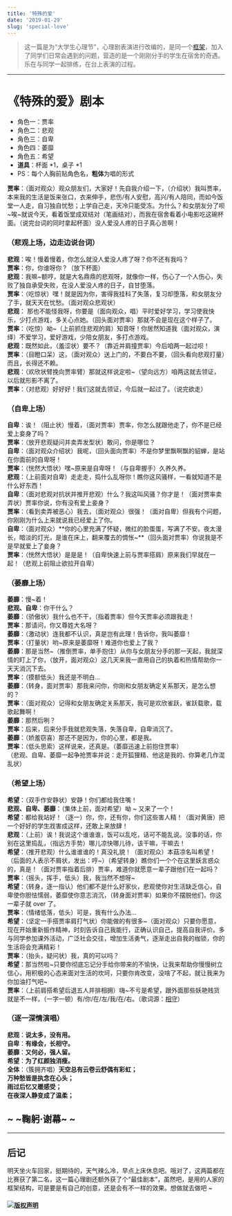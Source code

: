 ```yaml
---
title: '特殊的爱'
date: '2019-01-29'
slug: 'special-love'
---
```


> 这一篇是为“大学生心理节”，心理剧表演进行改编的，是同一个[框架](https://zsdycs.cn/blog/2019/01/28/who-moved-my-bread/)，加入了同学们日常会遇到的问题，营造的是一个刚刚分手的学生在宿舍的奇遇。乐在与同学一起排练，在台上表演的过程。

----

# 《特殊的爱》剧本

- 角色一：贾率
- 角色二：悲观
- 角色三：自卑
- 角色四：萎靡
- 角色五：希望
- **道具**：杯面 *1，桌子 *1
- PS：每个人胸前贴角色名，**粗体**为唱的形式  

**贾率**：（面对观众）观众朋友们，大家好！先自我介绍一下，（介绍状）我叫贾率，本来我的生活是饭来张口，衣来伸手，悲伤/有人安慰，高兴/有人陪同，而如今饭堂一人走，自习独自忧愁；上学自己走，天冷只能受冻。为什么？和女朋友分了呗~唉~就说今天，看着饭堂成双结对（笔画结对），而我在宿舍看着小电影吃这碗杯面。（说完台词的同时拿起杯面）没人爱没人疼的日子真心苦啊！  

### （悲观上场，边走边说台词）

**悲观**：唉！慢着慢着，你怎么就没人爱没人疼了呀？你不还有我吗？  
**贾率**：你，你谁呀你？（放下杯面）  
**悲观**：我嘛~额哼，就是大名鼎鼎的悲观呀，就像你一样，伤心了一个人伤心，失败了独自承受失败，在没人爱没人疼的日子，自甘堕落。  
**贾率**：（吃惊状）嘿！就是因为你，害得我挂科了失落，复习却堕落，和女朋友分了手，就天天在忧愁。（面对观众悲观状）  
**悲观**： 那也不能怪我呀，你要是（面向观众，唱）平时爱好学习，学习使我快乐，少打点游戏，多关心点她。（回头面对贾率）那就不会是现在这个样子了。  
**贾率**：（吃惊）呦~（上前抓住悲观的肩）知音呀！你居然知道我（面对观众，演绎）不爱学习，爱好游戏，少陪女朋友，多打点游戏。  
**悲观**：既然如此，（羞涩状）要不？（靠近并肩撞贾率）今后咱两一起过呗！  
**贾率**：（目瞪口呆）这，（面对观众）送上门的，不要白不要，（回头看向悲观打量）而且，长得还不赖。  
**悲观**：（欢欣状臂挽向贾率臂）那就这样说定啦~（望向远方）咱两这就去领证，以后就形影不离了。  
**贾率**：（对悲观）好好好！我们这就去领证，今后就一起过了。（说完欲走）

### （自卑上场）

**自卑**：诶！（阻止状）慢着，（面对贾率）贾率，你怎么就跟他走了，你不是已经爱上妾身了吗？  
**贾率**：（放开悲观疑问并卖弄发型状）敢问，你是哪位？  
**自卑**：（面对观众介绍状）我呢，（回头面向贾率）不是你梦里飘啊飘的貂蝉，是站在你面前的自卑呀！  
**贾率**：（恍然大悟状）嘿~原来是自卑呀！（与自卑握手）久养久养。  
**悲观**：（上前面对自卑）走走走，捣什么乱呀你！瞧你这风骚样，一看就知道不是什么好东西！  
**自卑**：（面对悲观对抗状并推开悲观）什么？我这叫风骚？你才是！（面对贾率卖弄状）贾率你说，你有没有爱上妾身？  
**贾率**：（看到卖弄被恶心）我去，（面对观众）很强！（面对自卑）但我有个问题，你刚刚为什么上来就说我已经爱上了你。  
**自卑**：（面对观众）**你的心里充满了怀疑，微红的脸蛋蛋，写满了不安。夜太漫长，暗淡的灯光，是谁在床上，翻来覆去的惆怅~**（回头面对贾率）你说我是不是早就爱上了妾身？  
**贾率**：（恍然大悟状）是是是！（自卑快速上前与贾率搭肩）原来我们早就在一起！（悲观上前阻止欲拉开自卑）

### （萎靡上场）

**萎靡**：慢~着！  
**悲观、自卑**：你干什么？  
**萎靡**：（骄傲状）我什么也不干，（指着贾率）但今天贾率必须跟我走！  
**贾率**：那请问，你又尊姓大名呀？  
**萎靡**：（激动状）连我都不认识，真是岂有此理！告诉你，我叫萎靡！  
**贾率**：（打量状）哟~原来是萎靡呀！难道你也爱上了我？  
**萎靡**：那是当然~（推倒贾率，单手抱住）从你与女朋友分手的那一天起，我就深情的盯上了你，（放开，面对观众）这几天来我一直用自己的执着和热情帮助你一天天消沉下去。  
**贾率**：（摸额低头）我还是不明白…  
**萎靡**：（转身，面对贾率）那我来问你，你刚和女朋友确定关系那天，是怎么想的？  
**贾率**：（面对观众）记得和女朋友确定关系那天，我可是欢欣雀跃，雀跃载歌，载歌起舞啊！  
**萎靡**：那然后咧？  
**贾率**：后来，后来分手我就悲观失落，失落自卑，自卑消沉了。  
**萎靡**：（娇羞窃喜）那还不是因为，你的心里，都是我。  
**贾率**：（低头思索）这样说来，还真是。（萎靡迅速上前抱住贾率）  
（悲观、自卑、萎靡一起争抢贾率并说：走开狐狸精、他这是我的、你算老几作混乱状）

### （希望上场）

**希望**：（双手作安静状）安静！你们都给我住嘴！  
**悲观、自卑、萎靡**：（集体上前，面对希望）呦 ~ 又来了一个！  
**希望**：都给我站好！（逐一）你，你，还有你，你们这些害人精！（面对黄唐）把一个好好的学生戕害成这样，还敢上来放肆！  
**悲观**：（上前）诶！我说这个谁谁谁，饭可以乱吃，话可不能乱说。没事的话，你别在这里捣乱，（指远方手势）哪儿凉快哪儿待，该干嘛，干嘛去！  
**希望**：（推开悲观）什么谁谁谁的！真没礼貌！（面对观众）本菇凉名叫希望！（后面的人表示不屑状，发出：哼~）（希望转身）瞧你们一个个在这里妖言惑众的，真是！（面对贾率指着后排）贾率，难道你就愿意一辈子跟他们在一起吗？  
**贾率**：（摇头，挥手，低头）我，我当然不想呀~  
**希望**：（转身，逐一指认）他们都不是什么好家伙，悲观使你对生活缺乏信心，自卑使你胆怯懦弱，萎靡使你意志消沉，（转身面对贾率）如果你不摆脱他们，你这一辈子就 over 了。  
**贾率**：（情绪低落，低头）可是，我有什么办法…  
**希望**：（坚定一手搭贾率肩打气状）你能做的有很多~（面对观众）只要你愿意，现在开始重新振作精神，时刻告诉自己我能行，正确认识自己，提高自我评价。多与同学参加课外活动，广泛社会交往，增加生活勇气，逐渐走出自我的枷锁，你的生活将会充满精彩！  
**贾率**：（抬头，疑问状）我，真的可以吗？  
**希望**：那当然啦~只要你彻底忘记分手给你带来的不愉快，让我来帮助你慢慢树立信心，用积极的心态来面对生活的坎坷，只要你肯改变，没啥了不起，就让我来为你加油打气吧~  
**贾率**：（上前肩搭希望后退五人并排相拥）嗨~不亏是希望，跟外面那些妖艳贱货就是不一样，（一字一顿）有/你/在/左/我/在/右。（歌词源：[相守](https://music.163.com/song?id=409650012)）

### （逐一深情演唱）

**悲观**：**说太多，没有用。**  
**自卑**：**有缘会，长相守。**  
**萎靡**：**又何必，强人留。**  
**希望**：**为了红颜独消瘦。**  
**全体**：（簇拥齐唱）**天空总有云卷云舒偶有彩虹；**  
**万种愁皆是执念在心头；**  
**雨过后忆又暖感受；**  
**在夜深人静变成了温柔；**

## ~ ~鞠躬·谢幕~ ~  

----

## 后记

明天坐火车回家，挺期待的，天气辣么冷，早点上床休息吧。哦对了，这两篇都在比赛获了第二名，这一篇心理剧还额外获了个“最佳剧本”，虽然吧，是用的人家的框架结构，可是要是有自己的创意，还是会有不一样的效果。想做就去做吧 ~  

#### [![版权声明](https://zsdycs.sirv.com/zsdycs.cn/creativecommons-cc.svg)](https://creativecommons.org/licenses/by-nc-nd/4.0/)
